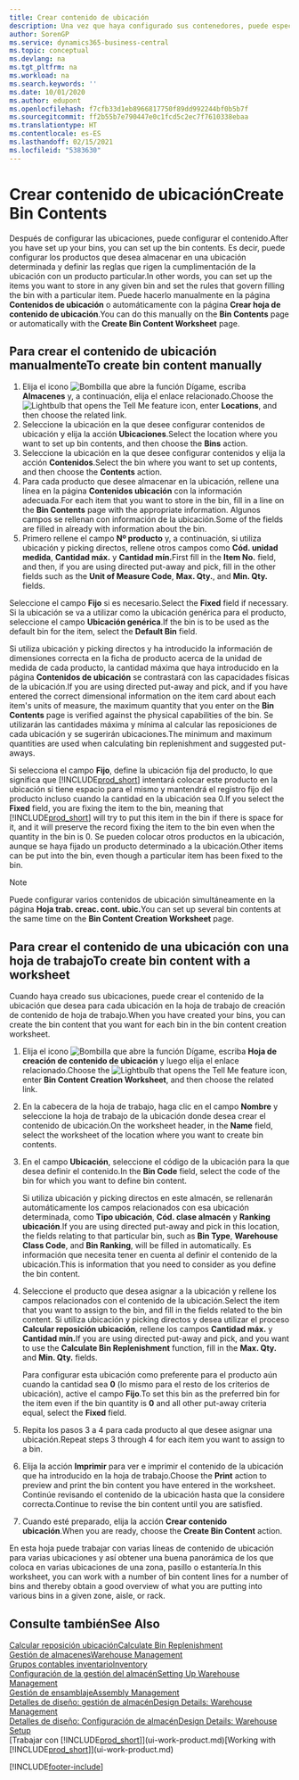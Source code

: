 ```yaml
---
title: Crear contenido de ubicación
description: Una vez que haya configurado sus contenedores, puede especificar los productos que desea almacenar en ellos y configurar reglas que controlen la frecuencia con la que se rellenan los contenedores.
author: SorenGP
ms.service: dynamics365-business-central
ms.topic: conceptual
ms.devlang: na
ms.tgt_pltfrm: na
ms.workload: na
ms.search.keywords: ''
ms.date: 10/01/2020
ms.author: edupont
ms.openlocfilehash: f7cfb33d1eb8966817750f89dd992244bf0b5b7f
ms.sourcegitcommit: ff2b55b7e790447e0c1fcd5c2ec7f7610338ebaa
ms.translationtype: HT
ms.contentlocale: es-ES
ms.lasthandoff: 02/15/2021
ms.locfileid: "5383630"
---
```

# <a name="create-bin-contents"></a><span data-ttu-id="fa7c1-103">Crear contenido de ubicación</span><span class="sxs-lookup"><span data-stu-id="fa7c1-103">Create Bin Contents</span></span>

<span data-ttu-id="fa7c1-104">Después de configurar las ubicaciones, puede configurar el contenido.</span><span class="sxs-lookup"><span data-stu-id="fa7c1-104">After you have set up your bins, you can set up the bin contents.</span></span> <span data-ttu-id="fa7c1-105">Es decir, puede configurar los productos que desea almacenar en una ubicación determinada y definir las reglas que rigen la cumplimentación de la ubicación con un producto particular.</span><span class="sxs-lookup"><span data-stu-id="fa7c1-105">In other words, you can set up the items you want to store in any given bin and set the rules that govern filling the bin with a particular item.</span></span> <span data-ttu-id="fa7c1-106">Puede hacerlo manualmente en la página **Contenidos de ubicación** o automáticamente con la página **Crear hoja de contenido de ubicación**.</span><span class="sxs-lookup"><span data-stu-id="fa7c1-106">You can do this manually on the **Bin Contents** page or automatically with the **Create Bin Content Worksheet** page.</span></span>

## <a name="to-create-bin-content-manually"></a><span data-ttu-id="fa7c1-107">Para crear el contenido de ubicación manualmente</span><span class="sxs-lookup"><span data-stu-id="fa7c1-107">To create bin content manually</span></span>

1. <span data-ttu-id="fa7c1-108">Elija el icono ![Bombilla que abre la función Dígame](media/ui-search/search_small.png "Dígame qué desea hacer"), escriba **Almacenes** y, a continuación, elija el enlace relacionado.</span><span class="sxs-lookup"><span data-stu-id="fa7c1-108">Choose the ![Lightbulb that opens the Tell Me feature](media/ui-search/search_small.png "Tell me what you want to do") icon, enter **Locations**, and then choose the related link.</span></span>  
2. <span data-ttu-id="fa7c1-109">Seleccione la ubicación en la que desee configurar contenidos de ubicación y elija la acción **Ubicaciones**.</span><span class="sxs-lookup"><span data-stu-id="fa7c1-109">Select the location where you want to set up bin contents,  and then choose the **Bins** action.</span></span>  
3. <span data-ttu-id="fa7c1-110">Seleccione la ubicación en la que desee configurar contenidos y elija la acción **Contenidos**.</span><span class="sxs-lookup"><span data-stu-id="fa7c1-110">Select the bin where you want to set up contents, and then choose the **Contents** action.</span></span>  
4. <span data-ttu-id="fa7c1-111">Para cada producto que desee almacenar en la ubicación, rellene una línea en la página **Contenidos ubicación** con la información adecuada.</span><span class="sxs-lookup"><span data-stu-id="fa7c1-111">For each item that you want to store in the bin, fill in a line on the **Bin Contents** page with the appropriate information.</span></span> <span data-ttu-id="fa7c1-112">Algunos campos se rellenan con información de la ubicación.</span><span class="sxs-lookup"><span data-stu-id="fa7c1-112">Some of the fields are filled in already with information about the bin.</span></span>  
5. <span data-ttu-id="fa7c1-113">Primero rellene el campo **Nº producto** y, a continuación, si utiliza ubicación y picking directos, rellene otros campos como **Cód. unidad medida**, **Cantidad máx.** y **Cantidad mín.**</span><span class="sxs-lookup"><span data-stu-id="fa7c1-113">First fill in the **Item No.** field, and then, if you are using directed put-away and pick, fill in the other fields such as the **Unit of Measure Code**, **Max. Qty.**, and **Min. Qty.** fields.</span></span>  

<span data-ttu-id="fa7c1-114">Seleccione el campo **Fijo** si es necesario.</span><span class="sxs-lookup"><span data-stu-id="fa7c1-114">Select the **Fixed** field if necessary.</span></span> <span data-ttu-id="fa7c1-115">Si la ubicación se va a utilizar como la ubicación genérica para el producto, seleccione el campo **Ubicación genérica**.</span><span class="sxs-lookup"><span data-stu-id="fa7c1-115">If the bin is to be used as the default bin for the item, select the **Default Bin** field.</span></span>  

<span data-ttu-id="fa7c1-116">Si utiliza ubicación y picking directos y ha introducido la información de dimensiones correcta en la ficha de producto acerca de la unidad de medida de cada producto, la cantidad máxima que haya introducido en la página **Contenidos de ubicación** se contrastará con las capacidades físicas de la ubicación.</span><span class="sxs-lookup"><span data-stu-id="fa7c1-116">If you are using directed put-away and pick, and if you have entered the correct dimensional information on the item card about each item's units of measure, the maximum quantity that you enter on the **Bin Contents** page is verified against the physical capabilities of the bin.</span></span> <span data-ttu-id="fa7c1-117">Se utilizarán las cantidades máxima y mínima al calcular las reposiciones de cada ubicación y se sugerirán ubicaciones.</span><span class="sxs-lookup"><span data-stu-id="fa7c1-117">The minimum and maximum quantities are used when calculating bin replenishment and suggested put-aways.</span></span>  

<span data-ttu-id="fa7c1-118">Si selecciona el campo **Fijo**, define la ubicación fija del producto, lo que significa que [!INCLUDE[prod_short](includes/prod_short.md)] intentará colocar este producto en la ubicación si tiene espacio para el mismo y mantendrá el registro fijo del producto incluso cuando la cantidad en la ubicación sea 0.</span><span class="sxs-lookup"><span data-stu-id="fa7c1-118">If you select the **Fixed** field, you are fixing the item to the bin, meaning that [!INCLUDE[prod_short](includes/prod_short.md)] will try to put this item in the bin if there is space for it, and it will preserve the record fixing the item to the bin even when the quantity in the bin is 0.</span></span> <span data-ttu-id="fa7c1-119">Se pueden colocar otros productos en la ubicación, aunque se haya fijado un producto determinado a la ubicación.</span><span class="sxs-lookup"><span data-stu-id="fa7c1-119">Other items can be put into the bin, even though a particular item has been fixed to the bin.</span></span>  

> [!NOTE]  
> <span data-ttu-id="fa7c1-120">Puede configurar varios contenidos de ubicación simultáneamente en la página **Hoja trab. creac. cont. ubic.**</span><span class="sxs-lookup"><span data-stu-id="fa7c1-120">You can set up several bin contents at the same time on the **Bin Content Creation Worksheet** page.</span></span>  

## <a name="to-create-bin-content-with-a-worksheet"></a><span data-ttu-id="fa7c1-121">Para crear el contenido de una ubicación con una hoja de trabajo</span><span class="sxs-lookup"><span data-stu-id="fa7c1-121">To create bin content with a worksheet</span></span>

<span data-ttu-id="fa7c1-122">Cuando haya creado sus ubicaciones, puede crear el contenido de la ubicación que desea para cada ubicación en la hoja de trabajo de creación de contenido de hoja de trabajo.</span><span class="sxs-lookup"><span data-stu-id="fa7c1-122">When you have created your bins, you can create the bin content that you want for each bin in the bin content creation worksheet.</span></span>

1. <span data-ttu-id="fa7c1-123">Elija el icono ![Bombilla que abre la función Dígame](media/ui-search/search_small.png "Dígame qué desea hacer"), escriba **Hoja de creación de contenido de ubicación** y luego elija el enlace relacionado.</span><span class="sxs-lookup"><span data-stu-id="fa7c1-123">Choose the ![Lightbulb that opens the Tell Me feature](media/ui-search/search_small.png "Tell me what you want to do") icon, enter **Bin Content Creation Worksheet**, and then choose the related link.</span></span>  
2. <span data-ttu-id="fa7c1-124">En la cabecera de la hoja de trabajo, haga clic en el campo **Nombre** y seleccione la hoja de trabajo de la ubicación donde desea crear el contenido de ubicación.</span><span class="sxs-lookup"><span data-stu-id="fa7c1-124">On the worksheet header, in the **Name** field, select the worksheet of the location where you want to create bin contents.</span></span>  
3. <span data-ttu-id="fa7c1-125">En el campo **Ubicación**, seleccione el código de la ubicación para la que desea definir el contenido.</span><span class="sxs-lookup"><span data-stu-id="fa7c1-125">In the **Bin Code** field, select the code of the bin for which you want to define bin content.</span></span>  

    <span data-ttu-id="fa7c1-126">Si utiliza ubicación y picking directos en este almacén, se rellenarán automáticamente los campos relacionados con esa ubicación determinada, como **Tipo ubicación**, **Cód. clase almacén** y **Ranking ubicación**.</span><span class="sxs-lookup"><span data-stu-id="fa7c1-126">If you are using directed put-away and pick in this location, the fields relating to that particular bin, such as **Bin Type**, **Warehouse Class Code**, and **Bin Ranking**, will be filled in automatically.</span></span> <span data-ttu-id="fa7c1-127">Es información que necesita tener en cuenta al definir el contenido de la ubicación.</span><span class="sxs-lookup"><span data-stu-id="fa7c1-127">This is information that you need to consider as you define the bin content.</span></span>  
4. <span data-ttu-id="fa7c1-128">Seleccione el producto que desea asignar a la ubicación y rellene los campos relacionados con el contenido de la ubicación.</span><span class="sxs-lookup"><span data-stu-id="fa7c1-128">Select the item that you want to assign to the bin, and fill in the fields related to the bin content.</span></span> <span data-ttu-id="fa7c1-129">Si utiliza ubicación y picking directos y desea utilizar el proceso **Calcular reposición ubicación**, rellene los campos **Cantidad máx.** y **Cantidad mín.**</span><span class="sxs-lookup"><span data-stu-id="fa7c1-129">If you are using directed put-away and pick, and you want to use the **Calculate Bin Replenishment** function, fill in the **Max. Qty.** and **Min. Qty.** fields.</span></span>  

    <span data-ttu-id="fa7c1-130">Para configurar esta ubicación como preferente para el producto aún cuando la cantidad sea **0** (lo mismo para el resto de los criterios de ubicación), active el campo **Fijo**.</span><span class="sxs-lookup"><span data-stu-id="fa7c1-130">To set this bin as the preferred bin for the item even if the bin quantity is **0** and all other put-away criteria equal, select the **Fixed** field.</span></span>  
5. <span data-ttu-id="fa7c1-131">Repita los pasos 3 a 4 para cada producto al que desee asignar una ubicación.</span><span class="sxs-lookup"><span data-stu-id="fa7c1-131">Repeat steps 3 through 4 for each item you want to assign to a bin.</span></span>  
6. <span data-ttu-id="fa7c1-132">Elija la acción **Imprimir** para ver e imprimir el contenido de la ubicación que ha introducido en la hoja de trabajo.</span><span class="sxs-lookup"><span data-stu-id="fa7c1-132">Choose the **Print** action to preview and print the bin content you have entered in the worksheet.</span></span> <span data-ttu-id="fa7c1-133">Continúe revisando el contenido de la ubicación hasta que la considere correcta.</span><span class="sxs-lookup"><span data-stu-id="fa7c1-133">Continue to revise the bin content until you are satisfied.</span></span>  
7. <span data-ttu-id="fa7c1-134">Cuando esté preparado, elija la acción **Crear contenido ubicación**.</span><span class="sxs-lookup"><span data-stu-id="fa7c1-134">When you are ready, choose the **Create Bin Content** action.</span></span>  

<span data-ttu-id="fa7c1-135">En esta hoja puede trabajar con varias líneas de contenido de ubicación para varias ubicaciones y así obtener una buena panorámica de los que coloca en varias ubicaciones de una zona, pasillo o estantería.</span><span class="sxs-lookup"><span data-stu-id="fa7c1-135">In this worksheet, you can work with a number of bin content lines for a number of bins and thereby obtain a good overview of what you are putting into various bins in a given zone, aisle, or rack.</span></span>  

## <a name="see-also"></a><span data-ttu-id="fa7c1-136">Consulte también</span><span class="sxs-lookup"><span data-stu-id="fa7c1-136">See Also</span></span>

[<span data-ttu-id="fa7c1-137">Calcular reposición ubicación</span><span class="sxs-lookup"><span data-stu-id="fa7c1-137">Calculate Bin Replenishment</span></span>](warehouse-how-to-calculate-bin-replenishment.md)  
[<span data-ttu-id="fa7c1-138">Gestión de almacenes</span><span class="sxs-lookup"><span data-stu-id="fa7c1-138">Warehouse Management</span></span>](warehouse-manage-warehouse.md)  
[<span data-ttu-id="fa7c1-139">Grupos contables inventario</span><span class="sxs-lookup"><span data-stu-id="fa7c1-139">Inventory</span></span>](inventory-manage-inventory.md)  
[<span data-ttu-id="fa7c1-140">Configuración de la gestión del almacén</span><span class="sxs-lookup"><span data-stu-id="fa7c1-140">Setting Up Warehouse Management</span></span>](warehouse-setup-warehouse.md)  
[<span data-ttu-id="fa7c1-141">Gestión de ensamblaje</span><span class="sxs-lookup"><span data-stu-id="fa7c1-141">Assembly Management</span></span>](assembly-assemble-items.md)  
[<span data-ttu-id="fa7c1-142">Detalles de diseño: gestión de almacén</span><span class="sxs-lookup"><span data-stu-id="fa7c1-142">Design Details: Warehouse Management</span></span>](design-details-warehouse-management.md)  
[<span data-ttu-id="fa7c1-143">Detalles de diseño: Configuración de almacén</span><span class="sxs-lookup"><span data-stu-id="fa7c1-143">Design Details: Warehouse Setup</span></span>](design-details-warehouse-setup.md)  
<span data-ttu-id="fa7c1-144">[Trabajar con [!INCLUDE[prod_short](includes/prod_short.md)]](ui-work-product.md)</span><span class="sxs-lookup"><span data-stu-id="fa7c1-144">[Working with [!INCLUDE[prod_short](includes/prod_short.md)]](ui-work-product.md)</span></span>


[!INCLUDE[footer-include](includes/footer-banner.md)]